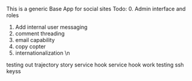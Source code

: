 This is a generic Base App for social sites
Todo:
0. Admin interface and roles
1. Add internal user messaging
2. comment threading
3. email capability
4. copy copter
5. internationalization
\n

testing out trajectory story service hook
service hook work
testing ssh keyss
